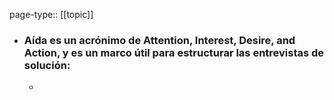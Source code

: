 page-type:: [[topic]]
- ### Aída es un acrónimo de Attention, Interest, Desire, and Action, y es un marco útil para estructurar las entrevistas de solución:
  - 


